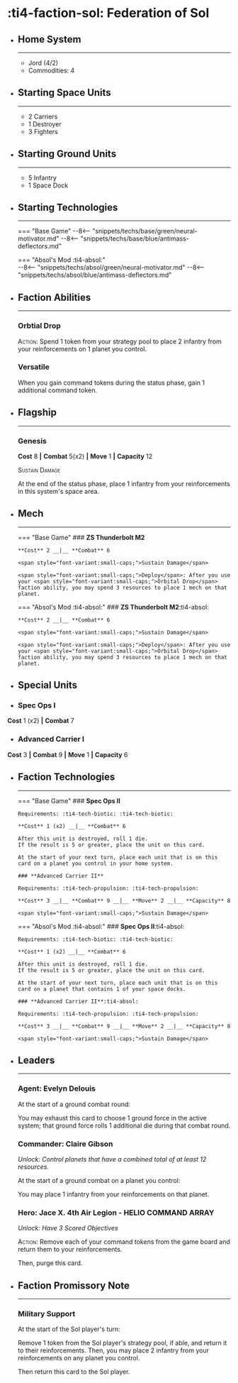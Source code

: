 # :ti4-faction-sol: Federation of Sol

<div class="grid cards" markdown>

-   ## __Home System__

    ---

    * Jord (4/2)
    * Commodities: 4

</div>

<div class="grid cards" markdown>

-   ## __Starting Space Units__

    ---

    * 2 Carriers
    * 1 Destroyer
    * 3 Fighters

-   ## __Starting Ground Units__

    ---

    * 5 Infantry
    * 1 Space Dock

-   ## __Starting Technologies__

    ---
    === "Base Game"
        --8<-- "snippets/techs/base/green/neural-motivator.md"
        --8<-- "snippets/techs/base/blue/antimass-deflectors.md"

    === "Absol's Mod :ti4-absol:"  
        --8<-- "snippets/techs/absol/green/neural-motivator.md"
        --8<-- "snippets/techs/absol/blue/antimass-deflectors.md"

-   ## __Faction Abilities__

    ---
    ### **Orbtial Drop**
    
    <span style="font-variant:small-caps;">Action</span>: Spend 1 token from your strategy pool to place 2 infantry from your reinforcements on 1 planet you control.

    ### **Versatile**

    When you gain command tokens during the status phase, gain 1 additional command token.

-   ## __Flagship__

    ---
    ### **Genesis**
    
    **Cost** 8 __|__ **Combat** 5(x2) __|__ **Move** 1 __|__ **Capacity** 12
    
    <span style="font-variant:small-caps;">Sustain Damage</span>

    At the end of the status phase, place 1 infantry from your reinforcements in this system's space area.

-   ## __Mech__

    ---
    === "Base Game"
        ### **ZS Thunderbolt M2**
        
        **Cost** 2 __|__ **Combat** 6
        
        <span style="font-variant:small-caps;">Sustain Damage</span>

        <span style="font-variant:small-caps;">Deploy</span>: After you use your <span style="font-variant:small-caps;">Orbital Drop</span> faction ability, you may spend 3 resources to place 1 mech on that planet.

    === "Absol's Mod :ti4-absol:"
        ### **ZS Thunderbolt M2**:ti4-absol:
        
        **Cost** 2 __|__ **Combat** 6
        
        <span style="font-variant:small-caps;">Sustain Damage</span>

        <span style="font-variant:small-caps;">Deploy</span>: After you use your <span style="font-variant:small-caps;">Orbital Drop</span> faction ability, you may spend 3 resources to place 1 mech on that planet.

</div>

<div class="grid cards" markdown>

-   ## __Special Units__

</div>

<div class="grid cards" markdown>

-   ### **Spec Ops I**
**Cost** 1 (x2) __|__ **Combat** 7

-   ### **Advanced Carrier I**
**Cost** 3 __|__ **Combat** 9 __|__ **Move** 1 __|__ **Capacity** 6

</div>

<div class="grid cards" markdown>

-   ## __Faction Technologies__

    ---
    === "Base Game"
        ### **Spec Ops II** 

        Requirements: :ti4-tech-biotic: :ti4-tech-biotic:

        **Cost** 1 (x2) __|__ **Combat** 6
        
        After this unit is destroyed, roll 1 die. 
        If the result is 5 or greater, place the unit on this card. 
        
        At the start of your next turn, place each unit that is on this card on a planet you control in your home system.

        ### **Advanced Carrier II**

        Requirements: :ti4-tech-propulsion: :ti4-tech-propulsion:

        **Cost** 3 __|__ **Combat** 9 __|__ **Move** 2 __|__ **Capacity** 8

        <span style="font-variant:small-caps;">Sustain Damage</span>

    === "Absol's Mod :ti4-absol:"
        ### **Spec Ops II**:ti4-absol:

        Requirements: :ti4-tech-biotic: :ti4-tech-biotic:

        **Cost** 1 (x2) __|__ **Combat** 6
        
        After this unit is destroyed, roll 1 die. 
        If the result is 5 or greater, place the unit on this card. 
        
        At the start of your next turn, place each unit that is on this card on a planet that contains 1 of your space docks.

        ### **Advanced Carrier II**:ti4-absol:

        Requirements: :ti4-tech-propulsion: :ti4-tech-propulsion:

        **Cost** 3 __|__ **Combat** 9 __|__ **Move** 2 __|__ **Capacity** 8

        <span style="font-variant:small-caps;">Sustain Damage</span>

-   ## __Leaders__

    ---
    ### **Agent**: Evelyn Delouis
    
    At the start of a ground combat round:

    You may exhaust this card to choose 1 ground force in the active system; that ground force rolls 1 additional die during that combat round.

    ### **Commander**: Claire Gibson
    
    _Unlock: Control planets that have a combined total of at least 12 resources._

    At the start of a ground combat on a planet you control:
    
    You may place 1 infantry from your reinforcements on that planet.

    ### **Hero**: Jace X. 4th Air Legion - HELIO COMMAND ARRAY
    
    _Unlock: Have 3 Scored Objectives_

    <span style="font-variant:small-caps;">Action</span>: Remove each of your command tokens from the game board and return them to your reinforcements.

    Then, purge this card.

-   ## __Faction Promissory Note__

    ---
    ### **Military Support**
    
    At the start of the Sol player's turn:

    Remove 1 token from the Sol player's strategy pool, if able, and return it to their reinforcements. 
    Then, you may place 2 infantry from your reinforcements on any planet you control.

    Then return this card to the Sol player.

</div>